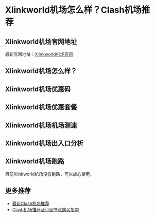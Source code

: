 # Xlinkworld机场怎么样？Clash机场推荐

## Xlinkworld机场官网地址
最新官网地址：[Xlinkworld机场官网](https://cf.affxc.com/xlinkworld/)

## Xlinkworld机场怎么样？


## Xlinkworld机场优惠码


## Xlinkworld机场优惠套餐


## Xlinkworld机场机场测速


## Xlinkworld机场出入口分析


## Xlinkworld机场跑路
目前Xlinkworld机场没有跑路，可以放心使用。

## 更多推荐
 - [最新Clash机场推荐](https://github.com/clashfan/jichangtuijian)
 - [Clash机场推荐及订阅节点购买指南](https://clashfan.com/?utm_source=github&utm_medium=clashfan-details)
